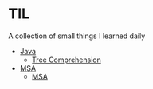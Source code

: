 # TIL
A collection of small things I learned daily
- [Java](Java/)
  - [Tree Comprehension](Java/tree_bfs.md)
- [MSA](MSA/)
  - [MSA](Git/stash.md)
